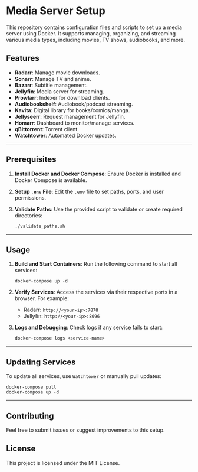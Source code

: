 # Media Server Setup

This repository contains configuration files and scripts to set up a media
server using Docker. It supports managing, organizing, and streaming various
media types, including movies, TV shows, audiobooks, and more.

## Features

- **Radarr**: Manage movie downloads.
- **Sonarr**: Manage TV and anime.
- **Bazarr**: Subtitle management.
- **Jellyfin**: Media server for streaming.
- **Prowlarr**: Indexer for download clients.
- **Audiobookshelf**: Audiobook/podcast streaming.
- **Kavita**: Digital library for books/comics/manga.
- **Jellyseerr**: Request management for Jellyfin.
- **Homarr**: Dashboard to monitor/manage services.
- **qBittorrent**: Torrent client.
- **Watchtower**: Automated Docker updates.

---

## Prerequisites

1. **Install Docker and Docker Compose**:
   Ensure Docker is installed and Docker Compose is available.

2. **Setup `.env` File**:
   Edit the `.env` file to set paths, ports, and user permissions.

3. **Validate Paths**:
   Use the provided script to validate or create required directories:

   ```
   ./validate_paths.sh
   ```

---

## Usage

1. **Build and Start Containers**:
   Run the following command to start all services:

   ```
   docker-compose up -d
   ```

2. **Verify Services**:
   Access the services via their respective ports in a browser. For example:

   - Radarr: `http://<your-ip>:7878`
   - Jellyfin: `http://<your-ip>:8096`

3. **Logs and Debugging**:
   Check logs if any service fails to start:

   ```
   docker-compose logs <service-name>
   ```

---

## Updating Services

To update all services, use `Watchtower` or manually pull updates:

```
docker-compose pull
docker-compose up -d
```

---

## Contributing

Feel free to submit issues or suggest improvements to this setup.

## License

This project is licensed under the MIT License.
